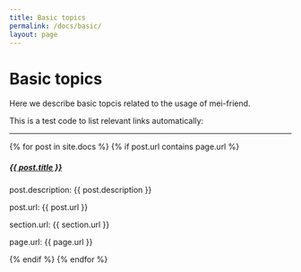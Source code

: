 ```yaml
---
title: Basic topics
permalink: /docs/basic/
layout: page 
---
```

# Basic topics

Here we describe basic topcis related to the usage of mei-friend.

This is a test code to list relevant links automatically:

<div class="section-index">
    <hr class="panel-line">
    {% for post in site.docs %}  
    {% if post.url contains page.url %}
        <div class="entry">
        <h5><a href="{{ post.url | prepend: site.baseurl }}">{{ post.title }}</a></h5>
        <p>post.description: {{ post.description }}</p>
        <p>post.url: {{ post.url }}</p>
        <p>section.url: {{ section.url }}</p>
        <p>page.url: {{ page.url }}</p>
    </div>
    {% endif %}
    {% endfor %}
</div>